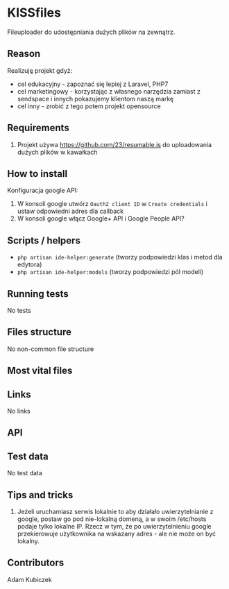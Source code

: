 KISSfiles
==============
Fileuploader do udostępniania dużych plików na zewnątrz.

## Reason ##
Realizuję projekt gdyż:
* cel edukacyjny - zapoznać się lepiej z Laravel, PHP7
* cel marketingowy - korzystając z własnego narzędzia zamiast z sendspace i innych pokazujemy klientom naszą markę
* cel inny - zrobić z tego potem projekt opensource

## Requirements ##
1. Projekt używa https://github.com/23/resumable.js do uploadowania dużych plików w kawałkach

## How to install ##

Konfiguracja google API:

1. W konsoli google utwórz `Oauth2 client ID` w `Create credentials` i ustaw odpowiedni adres dla callback
2. W konsoli google włącz Google+ API i Google People API?

## Scripts / helpers

* ```php artisan ide-helper:generate``` (tworzy podpowiedzi klas i metod dla edytora)
* ```php artisan ide-helper:models``` (tworzy podpowiedzi pól modeli)

## Running tests ##
No tests

## Files structure ##
No non-common file structure

## Most vital files ##
## Links ##
No links

## API ##

## Test data ##
No test data

## Tips and tricks ##

1. Jeżeli uruchamiasz serwis lokalnie to aby działało uwierzytelnianie z google, postaw go pod nie-lokalną domeną, a w swoim /etc/hosts podaje tylko lokalne IP. Rzecz w tym, że po uwierzytelnieniu google przekierowuje użytkownika na wskazany adres - ale nie może on być lokalny.

## Contributors ##
Adam Kubiczek